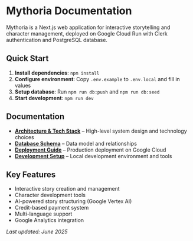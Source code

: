 # Mythoria Documentation

Mythoria is a Next.js web application for interactive storytelling and character management, deployed on Google Cloud Run with Clerk authentication and PostgreSQL database.

## Quick Start

1. **Install dependencies**: `npm install`
2. **Configure environment**: Copy `.env.example` to `.env.local` and fill in values
3. **Setup database**: Run `npm run db:push` and `npm run db:seed`
4. **Start development**: `npm run dev`

## Documentation

- **[Architecture & Tech Stack](ARCHITECTURE.md)** – High-level system design and technology choices
- **[Database Schema](DATABASE.md)** – Data model and relationships
- **[Deployment Guide](DEPLOYMENT.md)** – Production deployment on Google Cloud
- **[Development Setup](DEVELOPMENT.md)** – Local development environment and tools

## Key Features

- Interactive story creation and management
- Character development tools
- AI-powered story structuring (Google Vertex AI)
- Credit-based payment system
- Multi-language support
- Google Analytics integration

*Last updated: June 2025*
